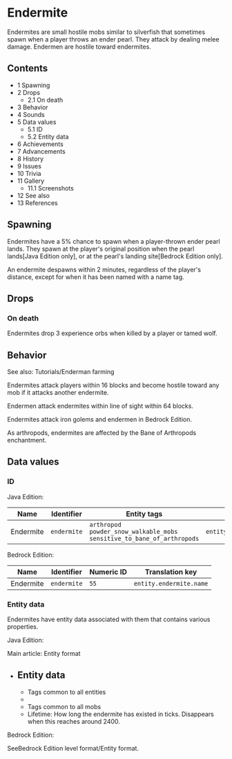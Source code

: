 # Endermite
Endermites are small hostile mobs similar to silverfish that sometimes spawn when a player throws an ender pearl. They attack by dealing melee damage. Endermen are hostile toward endermites.

## Contents
- 1 Spawning
- 2 Drops
	- 2.1 On death
- 3 Behavior
- 4 Sounds
- 5 Data values
	- 5.1 ID
	- 5.2 Entity data
- 6 Achievements
- 7 Advancements
- 8 History
- 9 Issues
- 10 Trivia
- 11 Gallery
	- 11.1 Screenshots
- 12 See also
- 13 References

## Spawning
Endermites have a 5% chance to spawn when a player-thrown ender pearl lands. They spawn at the player's original position when the pearl lands‌[Java Edition  only], or at the pearl's landing site‌[Bedrock Edition  only].

An endermite despawns within 2 minutes, regardless of the player's distance, except for when it has been named with a name tag.

## Drops
### On death
Endermites drop 3 experience orbs when killed by a player or tamed wolf.

## Behavior
See also: Tutorials/Enderman farming

Endermites attack players within 16 blocks and become hostile toward any mob if it attacks another endermite.

Endermen attack endermites within line of sight within 64 blocks.

Endermites attack iron golems and endermen in Bedrock Edition.

As arthropods, endermites are affected by the Bane of Arthropods enchantment.

## Data values
### ID
Java Edition:

| Name      | Identifier  | Entity tags                                                                       | Translation key              |
|-----------|-------------|-----------------------------------------------------------------------------------|------------------------------|
| Endermite | `endermite` | `arthropod`<br/>`powder_snow_walkable_mobs`<br/>`sensitive_to_bane_of_arthropods` | `entity.minecraft.endermite` |

Bedrock Edition:

| Name      | Identifier  | Numeric ID | Translation key         |
|-----------|-------------|------------|-------------------------|
| Endermite | `endermite` | `55`       | `entity.endermite.name` |

### Entity data
Endermites have entity data associated with them that contains various properties.

Java Edition:

Main article: Entity format
- Entity data
	- 
	- Tags common to all entities
	- 
	- Tags common to all mobs
	- Lifetime: How long the endermite has existed in ticks. Disappears when this reaches around 2400.

Bedrock Edition:

SeeBedrock Edition level format/Entity format.
